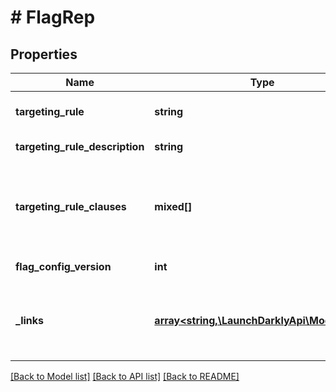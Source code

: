 # # FlagRep

## Properties

Name | Type | Description | Notes
------------ | ------------- | ------------- | -------------
**targeting_rule** | **string** | The targeting rule | [optional]
**targeting_rule_description** | **string** | The rule description | [optional]
**targeting_rule_clauses** | **mixed[]** | Clause(s) used for targeting certain users by their attributes | [optional]
**flag_config_version** | **int** | The flag version | [optional]
**_links** | [**array<string,\LaunchDarklyApi\Model\Link>**](Link.md) | The location and content type of related resources |

[[Back to Model list]](../../README.md#models) [[Back to API list]](../../README.md#endpoints) [[Back to README]](../../README.md)
